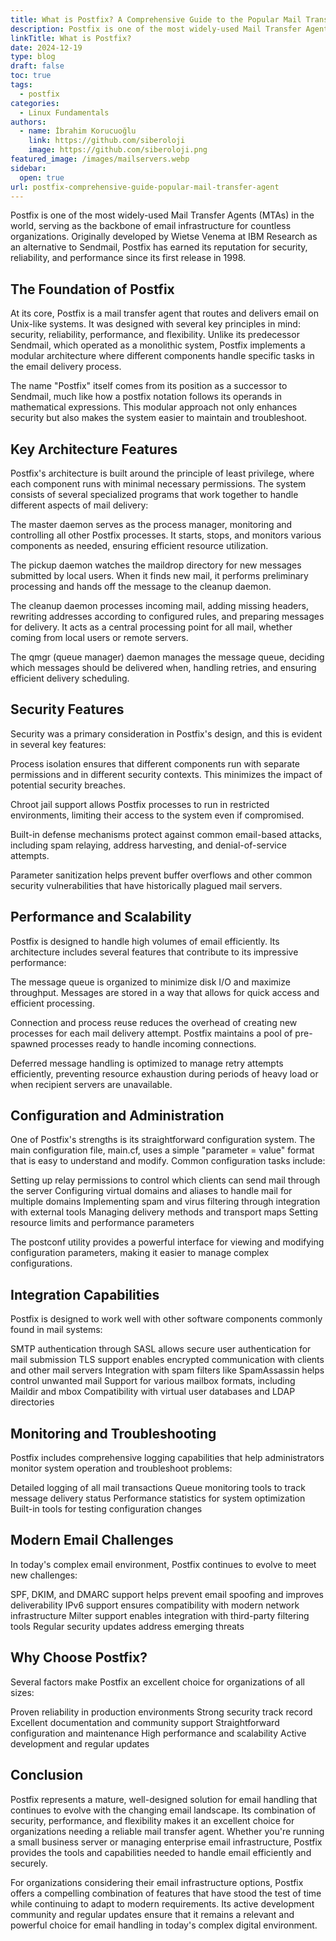 ```yaml
---
title: What is Postfix? A Comprehensive Guide to the Popular Mail Transfer Agent
description: Postfix is one of the most widely-used Mail Transfer Agents (MTAs) in the world, serving as the backbone of email infrastructure for countless organizations.
linkTitle: What is Postfix?
date: 2024-12-19
type: blog
draft: false
toc: true
tags:
  - postfix
categories:
  - Linux Fundamentals
authors:
  - name: İbrahim Korucuoğlu
    link: https://github.com/siberoloji
    image: https://github.com/siberoloji.png
featured_image: /images/mailservers.webp
sidebar:
  open: true
url: postfix-comprehensive-guide-popular-mail-transfer-agent
---
```

Postfix is one of the most widely-used Mail Transfer Agents (MTAs) in the world, serving as the backbone of email infrastructure for countless organizations. Originally developed by Wietse Venema at IBM Research as an alternative to Sendmail, Postfix has earned its reputation for security, reliability, and performance since its first release in 1998.

## The Foundation of Postfix

At its core, Postfix is a mail transfer agent that routes and delivers email on Unix-like systems. It was designed with several key principles in mind: security, reliability, performance, and flexibility. Unlike its predecessor Sendmail, which operated as a monolithic system, Postfix implements a modular architecture where different components handle specific tasks in the email delivery process.

The name "Postfix" itself comes from its position as a successor to Sendmail, much like how a postfix notation follows its operands in mathematical expressions. This modular approach not only enhances security but also makes the system easier to maintain and troubleshoot.

## Key Architecture Features

Postfix's architecture is built around the principle of least privilege, where each component runs with minimal necessary permissions. The system consists of several specialized programs that work together to handle different aspects of mail delivery:

The master daemon serves as the process manager, monitoring and controlling all other Postfix processes. It starts, stops, and monitors various components as needed, ensuring efficient resource utilization.

The pickup daemon watches the maildrop directory for new messages submitted by local users. When it finds new mail, it performs preliminary processing and hands off the message to the cleanup daemon.

The cleanup daemon processes incoming mail, adding missing headers, rewriting addresses according to configured rules, and preparing messages for delivery. It acts as a central processing point for all mail, whether coming from local users or remote servers.

The qmgr (queue manager) daemon manages the message queue, deciding which messages should be delivered when, handling retries, and ensuring efficient delivery scheduling.

## Security Features

Security was a primary consideration in Postfix's design, and this is evident in several key features:

Process isolation ensures that different components run with separate permissions and in different security contexts. This minimizes the impact of potential security breaches.

Chroot jail support allows Postfix processes to run in restricted environments, limiting their access to the system even if compromised.

Built-in defense mechanisms protect against common email-based attacks, including spam relaying, address harvesting, and denial-of-service attempts.

Parameter sanitization helps prevent buffer overflows and other common security vulnerabilities that have historically plagued mail servers.

## Performance and Scalability

Postfix is designed to handle high volumes of email efficiently. Its architecture includes several features that contribute to its impressive performance:

The message queue is organized to minimize disk I/O and maximize throughput. Messages are stored in a way that allows for quick access and efficient processing.

Connection and process reuse reduces the overhead of creating new processes for each mail delivery attempt. Postfix maintains a pool of pre-spawned processes ready to handle incoming connections.

Deferred message handling is optimized to manage retry attempts efficiently, preventing resource exhaustion during periods of heavy load or when recipient servers are unavailable.

## Configuration and Administration

One of Postfix's strengths is its straightforward configuration system. The main configuration file, main.cf, uses a simple "parameter = value" format that is easy to understand and modify. Common configuration tasks include:

Setting up relay permissions to control which clients can send mail through the server
Configuring virtual domains and aliases to handle mail for multiple domains
Implementing spam and virus filtering through integration with external tools
Managing delivery methods and transport maps
Setting resource limits and performance parameters

The postconf utility provides a powerful interface for viewing and modifying configuration parameters, making it easier to manage complex configurations.

## Integration Capabilities

Postfix is designed to work well with other software components commonly found in mail systems:

SMTP authentication through SASL allows secure user authentication for mail submission
TLS support enables encrypted communication with clients and other mail servers
Integration with spam filters like SpamAssassin helps control unwanted mail
Support for various mailbox formats, including Maildir and mbox
Compatibility with virtual user databases and LDAP directories

## Monitoring and Troubleshooting

Postfix includes comprehensive logging capabilities that help administrators monitor system operation and troubleshoot problems:

Detailed logging of all mail transactions
Queue monitoring tools to track message delivery status
Performance statistics for system optimization
Built-in tools for testing configuration changes

## Modern Email Challenges

In today's complex email environment, Postfix continues to evolve to meet new challenges:

SPF, DKIM, and DMARC support helps prevent email spoofing and improves deliverability
IPv6 support ensures compatibility with modern network infrastructure
Milter support enables integration with third-party filtering tools
Regular security updates address emerging threats

## Why Choose Postfix?

Several factors make Postfix an excellent choice for organizations of all sizes:

Proven reliability in production environments
Strong security track record
Excellent documentation and community support
Straightforward configuration and maintenance
High performance and scalability
Active development and regular updates

## Conclusion

Postfix represents a mature, well-designed solution for email handling that continues to evolve with the changing email landscape. Its combination of security, performance, and flexibility makes it an excellent choice for organizations needing a reliable mail transfer agent. Whether you're running a small business server or managing enterprise email infrastructure, Postfix provides the tools and capabilities needed to handle email efficiently and securely.

For organizations considering their email infrastructure options, Postfix offers a compelling combination of features that have stood the test of time while continuing to adapt to modern requirements. Its active development community and regular updates ensure that it remains a relevant and powerful choice for email handling in today's complex digital environment.
